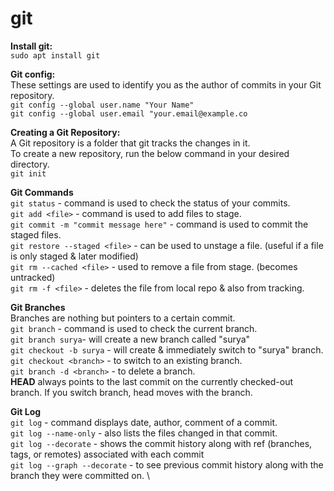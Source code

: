 # git

**Install git:** \
`sudo apt install git`

**Git config:** \
These settings are used to identify you as the author of commits in your Git repository. \
`git config --global user.name "Your Name"` \
`git config --global user.email "your.email@example.co`

**Creating a Git Repository:** \
A Git repository is a folder that git tracks the changes in it. \
To create a new repository, run the below command in your desired directory. \
`git init`

**Git Commands** \
`git status` - command is used to check the status of your commits. \
`git add <file>` - command is used to add files to stage. \
`git commit -m "commit message here"` - command is used to commit the staged files. \
`git restore --staged <file>` - can be used to unstage a file. (useful if a file is only staged & later modified) \
`git rm --cached <file>` - used to remove a file from stage. (becomes untracked) \
`git rm -f <file>` - deletes the file from local repo & also from tracking. 

**Git Branches** \
Branches are nothing but pointers to a certain commit. \
`git branch` - command is used to check the current branch. \
`git branch surya`- will create a new branch called "surya" \
`git checkout -b surya` - will create & immediately switch to "surya" branch. \
`git checkout <branch>` - to switch to an existing branch. \
`git branch -d <branch>` -  to delete a branch. \
**HEAD** always points to the last commit on the currently checked-out branch. If you switch branch, head moves with the branch. 

**Git Log** \
`git log` - command displays date, author, comment of a commit. \
`git log --name-only` - also lists the files changed in that commit. \
`git log --decorate` - shows the commit history along with ref (branches, tags, or remotes) associated with each commit \
`git log --graph --decorate` - to see previous commit history along with the branch they were committed on. \
